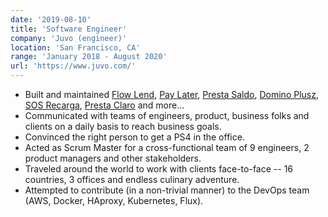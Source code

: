 ```yaml
---
date: '2019-08-10'
title: 'Software Engineer'
company: 'Juvo (engineer)'
location: 'San Francisco, CA'
range: 'January 2018 - August 2020'
url: 'https://www.juvo.com/'
---
```


- Built and maintained [Flow Lend](https://www.cwc.com/live/news-and-media/press-releases/award-winning-flow-lend-issues-over-us$1m-in-mobile-credit-in-less-than-six-months.html), [Pay Later](https://www.digitalnewsasia.com/business/juvo-partners-tune-talk-drive-financial-inclusion-malaysia), [Presta Saldo](https://www.avantel.co/presta-saldo.html), [Domino Plusz](https://www.telecompaper.com/news/magyar-telekom-launches-domino-plusz-add-on--1314579), [SOS Recarga](https://www.claro.com.br/celular/planos-pre/sosrecarga), [Presta Claro](https://www.claro.com.ar/personas/servicios/servicios-moviles/recargas/prestamo-claro/) and more...
- Communicated with teams of engineers, product, business folks and clients on a daily basis to reach business goals.
- Convinced the right person to get a PS4 in the office.
- Acted as Scrum Master for a cross-functional team of 9 engineers, 2 product managers and other stakeholders.
- Traveled around the world to work with clients face-to-face -- 16 countries, 3 offices and endless culinary adventure.
- Attempted to contribute (in a non-trivial manner) to the DevOps team (AWS, Docker, HAproxy, Kubernetes, Flux).
